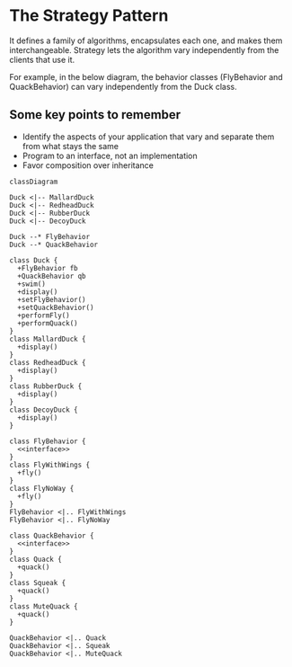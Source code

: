 # The Strategy Pattern

It defines a family of algorithms, encapsulates each one, and makes them interchangeable. Strategy lets the algorithm vary independently from the clients that use it.

For example, in the below diagram, the behavior classes (FlyBehavior and QuackBehavior) can vary independently from the Duck class.

## Some key points to remember
- Identify the aspects of your application that vary and separate them from what stays the same
- Program to an interface, not an implementation
- Favor composition over inheritance

```mermaid
classDiagram

Duck <|-- MallardDuck 
Duck <|-- RedheadDuck
Duck <|-- RubberDuck
Duck <|-- DecoyDuck

Duck --* FlyBehavior
Duck --* QuackBehavior

class Duck {
  +FlyBehavior fb
  +QuackBehavior qb
  +swim()
  +display()
  +setFlyBehavior()
  +setQuackBehavior()
  +performFly()
  +performQuack()
}
class MallardDuck {
  +display()
}
class RedheadDuck {
  +display()
}
class RubberDuck {
  +display()
}
class DecoyDuck {
  +display()
}

class FlyBehavior {
  <<interface>>  
}
class FlyWithWings {
  +fly()
}
class FlyNoWay {
  +fly()
}
FlyBehavior <|.. FlyWithWings
FlyBehavior <|.. FlyNoWay

class QuackBehavior {
  <<interface>>
}
class Quack {
  +quack()
}
class Squeak {
  +quack()
}
class MuteQuack {
  +quack()
}

QuackBehavior <|.. Quack
QuackBehavior <|.. Squeak
QuackBehavior <|.. MuteQuack

```